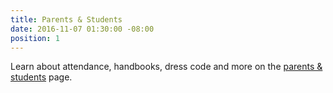 ```yaml
---
title: Parents & Students
date: 2016-11-07 01:30:00 -08:00
position: 1
---
```


Learn about attendance, handbooks, dress code and more on the [parents & students](/parents) page.